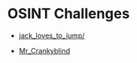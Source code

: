 # OSINT Challenges

- [jack_loves_to_jump/](./jack_loves_to_jump/)

- [Mr_Crankyblind](./Mr_Crankyblind/)
